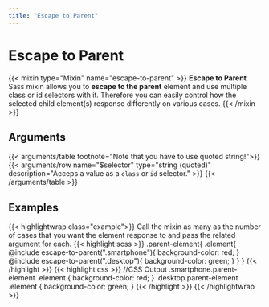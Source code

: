 ```yaml
---
title: "Escape to Parent"
---
```


# Escape to Parent

{{< mixin type="Mixin" name="escape-to-parent" >}}
**Escape to Parent** Sass mixin allows you to **escape to the parent** element and use multiple class or id selectors with it. Therefore you can easily control how the selected child element(s) response differently on various cases.
{{< /mixin >}}

## Arguments

{{< arguments/table footnote="Note that you have to use quoted string!">}}
    {{< arguments/row name="$selector" type="string (quoted)" description="Acceps a value as a `class` or `id` selector." >}}
{{< /arguments/table >}}

## Examples

{{< highlightwrap class="example">}}
Call the mixin as many as the number of cases that you want the element response to and pass the related argument for each.
{{< highlight scss >}}
.parent-element{
  .element{
    @include escape-to-parent(".smartphone"){
      background-color: red;
    }
    @include escape-to-parent(".desktop"){
      background-color: green;
    }
  }
}
{{< /highlight >}}
{{< highlight css >}}
//CSS Output
.smartphone.parent-element .element {
  background-color: red;
}
.desktop.parent-element .element {
  background-color: green;
}
{{< /highlight >}}
{{< /highlightwrap >}}
